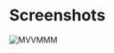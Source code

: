 # Screenshots
![MVVMMM](https://github.com/HuseynGPT/WPF-MVVM/assets/131697602/2972cb70-b661-4fac-a57d-3c8983b65b97)
